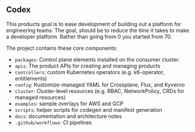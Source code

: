 ## Codex

This products goal is to ease development of building out a platform for engineering teams.
The goal, should be to reduce the time it takes to make a developer platform. Rather than going from 0 you started from 70.

The project contains these core components:

- `packages`: Control plane elements installed on the consumer cluster.
- `apis`: The product APIs for creating and managing products
- `controllers`: custom Kubernetes operators (e.g. k6-operator, entitlements)
- `config`: Kustomize-managed YAML for Crossplane, Flux, and Kyverno
- `cluster`: Cluster-level resources (e.g. RBAC, NetworkPolicy, CRDs for managed resources)
- `examples`: sample overlays for AWS and GCP
- `scripts`: helper scripts for codegen and manifest generation
- `docs`: documentation and architecture notes
- `.github/workflows`: CI pipelines

